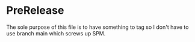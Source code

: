 # PreRelease

The sole purpose of this file is to have something to tag so I don't have to use branch main which screws up SPM.
